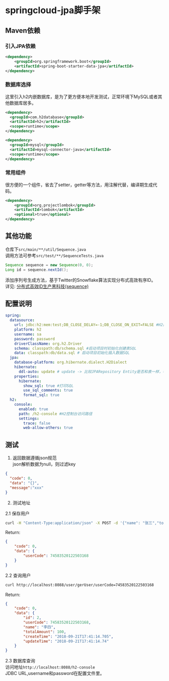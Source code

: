 # springcloud-jpa脚手架  

## Maven依赖
### 引入JPA依赖  

``` xml
<dependency>
    <groupId>org.springframework.boot</groupId>
    <artifactId>spring-boot-starter-data-jpa</artifactId>
</dependency>
```

### 数据库选择  
这里引入h2内嵌数据库，是为了更方便本地开发测试，正常环境下MySQL或者其他数据库居多。
``` xml
<dependency>
  <groupId>com.h2database</groupId>
  <artifactId>h2</artifactId>
  <scope>runtime</scope>
</dependency>

<dependency>
  <groupId>mysql</groupId>
  <artifactId>mysql-connector-java</artifactId>
  <scope>runtime</scope>
</dependency>
```

### 常用组件
很方便的一个组件，省去了setter，getter等方法，用注解代替，编译期生成代码。
``` xml
<dependency>
    <groupId>org.projectlombok</groupId>
    <artifactId>lombok</artifactId>
    <optional>true</optional>
</dependency>
```

## 其他功能
仓库下`src/main/**/util/Sequence.java `  
调用方法可参考`src/test/**/SequenceTests.java`
``` java
Sequence sequence = new Sequence(0, 0);
Long id = sequence.nextId();
```
添加序列号生成方法，基于Twitter的Snowflake算法实现分布式高效有序ID。  
详见: [分布式高效ID生产黑科技(sequence)](https://gitee.com/yu120/sequence)

## 配置说明
``` yml
spring:
  datasource:
    url: jdbc:h2:mem:test;DB_CLOSE_DELAY=-1;DB_CLOSE_ON_EXIT=FALSE #H2内嵌数据库,加mem是保存内存中，不加保存在本地
    platform: h2
    username: sa
    password: password
    driverClassName: org.h2.Driver
    schema: classpath:db/schema.sql #启动项目时初始化创建表SQL
    data: classpath:db/data.sql # 启动项目初始化插入数据SQL
  jpa:
    database-platform: org.hibernate.dialect.H2Dialect
    hibernate:
      ddl-auto: update # update -> 比较JPARepository Entity是否和表一样，不一样则更新,create -> 每次启动重新创建表,validate -> 验证表结构
    properties:
      hibernate:
        show_sql: true #打印SQL
        use_sql_comments: true
        format_sql: true
  h2:
    console:
      enabled: true
      path: /h2-console #H2控制台访问路径
      settings:
        trace: false
        web-allow-others: true
```

## 测试
1. 返回数据遵循json规范  
json解析数据为null，则过滤key  
``` json
{
  "code": 0,
  "data": "{}",
  "message":"xxx"
}

```

2. 测试地址  

2.1 保存用户  

``` bash  
curl -H "Content-Type:application/json" -X POST -d '{"name": "张三","totalAmount":"100.00"}' http://localhost:8088/user/saveUser
```  

Return:  

``` json
{
    "code": 0,
    "data": {
        "userCode": 74583520122503168
    }
}
```

2.2 查询用户  

``` bash
curl http://localhost:8088/user/gerUser/userCode=74583520122503168
```

Return: 

``` json
{
    "code": 0,
    "data": {
        "id": 2,
        "userCode": 74583520122503168,
        "name": "李四",
        "totalAmount": 100,
        "createTime": "2018-09-21T17:41:14.705",
        "updateTime": "2018-09-21T17:41:14.74"
    }
}
```

2.3 数据库查询  
访问地址`http://localhost:8088/h2-console `  
JDBC URL,username和password在配置文件里。
